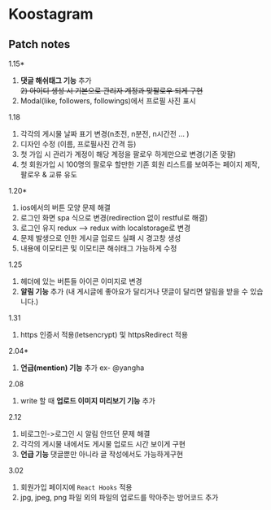 # Koostagram

## Patch notes
1.15* 
  1) **댓글 해쉬태그 기능** 추가  
  ~~2) 아이디 생성 시 기본으로 관리자 계정과 맞팔로우 되게 구현~~
  3) Modal(like, followers, followings)에서 프로필 사진 표시
  
1.18 
  1) 각각의 게시물 날짜 표기 변경(n초전, n분전, n시간전 ... )
  2) 디자인 수정 (이름, 프로필사진 간격 등)
  3) 첫 가입 시 관리가 계정이 해당 계정을 팔로우 하게만으로 변경(기존 맞팔)
  4) 첫 회원가입 시 100명의 팔로우 할만한 기존 회원 리스트를 보여주는 페이지 제작, 팔로우 & 교류 유도

1.20* 
  1) ios에서의 버튼 모양 문제 해결
  2) 로그인 화면 spa 식으로 변경(redirection 없이 restful로 해결)
  3) 로그인 유지 redux --> redux with localstorage로 변경
  4) 문제 발생으로 인한 게시글 업로드 실패 시 경고창 생성
  5) 내용에 이모티콘 및 이모티콘 해쉬태그 가능하게 수정

1.25
  1) 헤더에 있는 버튼들 아이콘 이미지로 변경
  2) **알림 기능** 추가 (내 게시글에 좋아요가 달리거나 댓글이 달리면 알림을 받을 수 있습니다.)

1.31
  1) https 인증서 적용(letsencrypt) 및 httpsRedirect 적용

2.04* 
  1) **언급(mention) 기능** 추가 ex- @yangha 

2.08 
  1) write 할 때 **업로드 이미지 미리보기 기능** 추가


2.12 
  1) 비로그인->로그인 시 알림 안뜨던 문제 해결
  2) 각각의 게시물 내에서도 게시물 업로드 시간 보이게 구현
  3) **언급 기능** 댓글뿐만 아니라 글 작성에서도 가능하게구현

3.02
  1) 회원가입 페이지에 `React Hooks` 적용
  2) jpg, jpeg, png 파일 외의 파일의 업로드를 막아주는 방어코드 추가